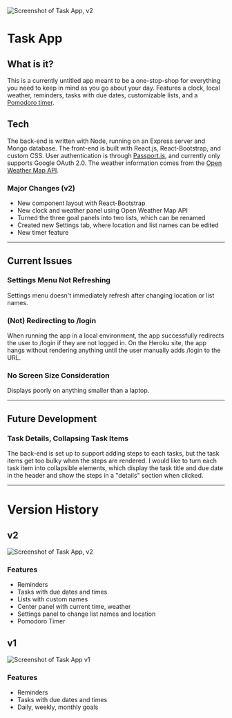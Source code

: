![Screenshot of Task App, v2](https://lh3.googleusercontent.com/xS4az0PuW01DXgZCNDGD-MLK02nnURenvnVMoGWfPyaz1wSr9O9sg2V2B1580ye4Ly9Zv88gTgP-0yjUbsM2hvKieqZB7Ld4GXt4WPIkbgrMM_y10QScrhP08136Uuu1wM6qd4zuCWgT07VYVg_5ZyvAIN41hp5i71jKZTj5XFW0iYfuPxj9P_GNDwb8rhyi7lgt0mVITKkJ9zk4cpHQWxIJBsbBYEysovJ8oRUgmGgVUJx2RKMrWIHd_EtQYJVpABT8wHMQWqDWMoEoKxKlPXrVXUDBWcu6ivx63sAcYLPj92tYBJMaHym6NAdWM4b_HLNEZMErLHU5a6dstQONHhLtpEpZYzl2w0cxunqrA9sN0J2Nq2uepZPEWO58ICfyYHTNxZOadmOUpfez6duGkRTjZWjsdGD6ckGJJNWB2SKDBccbDCnDbWR3488fWSzKHV-AW4nEHBUj3mkGM0o5AT1fF_wT3ewJ4PT3CNbo8QfNWSoL95yDZ_2FO-ELVqG0RJ2CfcStwRyWlLrb6zbBgSVIK6MaKumHpkjL6gX5T3GFiH9vJLaEI8b_pJcOw3XtimlOWDHikKwds2a3JafoWACfaGGT1d4Hdp2OAxh3P2oJn46ofpzFX7mXaQAPmZyKJHIJdVb4kGNpGXSn-X95S51JFC2NYqM=w2284-h1306-no)

# Task App

## What is it?
This is a currently untitled app meant to be a one-stop-shop for everything you need to keep in mind as you go about your day. Features a clock, local weather, reminders, tasks with due dates, customizable lists, and a [Pomodoro timer](https://en.wikipedia.org/wiki/Pomodoro_Technique).

## Tech
The back-end is written with Node, running on an Express server and Mongo database. The front-end is built with React.js, React-Bootstrap, and custom CSS. User authentication is through [Passport.js](http://www.passportjs.org/), and currently only supports Google OAuth 2.0. The weather information comes from the [Open Weather Map API](https://openweathermap.org/).

### Major Changes (v2)
- New component layout with React-Bootstrap
- New clock and weather panel using Open Weather Map API
- Turned the three goal panels into two lists, which can be renamed
- Created new Settings tab, where location and list names can be edited
- New timer feature

---

## Current Issues
### Settings Menu Not Refreshing
Settings menu doesn't immediately refresh after changing location or list names.

### (Not) Redirecting to /login
When running the app in a local environment, the app successfully redirects the user to /login if they are not logged in. On the Heroku site, the app hangs without rendering anything until the user manually adds /login to the URL.

### No Screen Size Consideration
Displays poorly on anything smaller than a laptop.

---

## Future Development
### Task Details, Collapsing Task Items
The back-end is set up to support adding steps to each tasks, but the task items get too bulky when the steps are rendered. I would like to turn each task item into collapsible elements, which display the task title and due date in the header and show the steps in a "details" section when clicked.

---

# Version History
## v2
![Screenshot of Task App, v2](https://lh3.googleusercontent.com/xS4az0PuW01DXgZCNDGD-MLK02nnURenvnVMoGWfPyaz1wSr9O9sg2V2B1580ye4Ly9Zv88gTgP-0yjUbsM2hvKieqZB7Ld4GXt4WPIkbgrMM_y10QScrhP08136Uuu1wM6qd4zuCWgT07VYVg_5ZyvAIN41hp5i71jKZTj5XFW0iYfuPxj9P_GNDwb8rhyi7lgt0mVITKkJ9zk4cpHQWxIJBsbBYEysovJ8oRUgmGgVUJx2RKMrWIHd_EtQYJVpABT8wHMQWqDWMoEoKxKlPXrVXUDBWcu6ivx63sAcYLPj92tYBJMaHym6NAdWM4b_HLNEZMErLHU5a6dstQONHhLtpEpZYzl2w0cxunqrA9sN0J2Nq2uepZPEWO58ICfyYHTNxZOadmOUpfez6duGkRTjZWjsdGD6ckGJJNWB2SKDBccbDCnDbWR3488fWSzKHV-AW4nEHBUj3mkGM0o5AT1fF_wT3ewJ4PT3CNbo8QfNWSoL95yDZ_2FO-ELVqG0RJ2CfcStwRyWlLrb6zbBgSVIK6MaKumHpkjL6gX5T3GFiH9vJLaEI8b_pJcOw3XtimlOWDHikKwds2a3JafoWACfaGGT1d4Hdp2OAxh3P2oJn46ofpzFX7mXaQAPmZyKJHIJdVb4kGNpGXSn-X95S51JFC2NYqM=w2284-h1306-no)
### Features
- Reminders
- Tasks with due dates and times
- Lists with custom names
- Center panel with current time, weather
- Settings panel to change list names and location
- Pomodoro Timer

## v1
![Screenshot of Task App v1](https://lh3.googleusercontent.com/Y0TjdYGT7yy-vxlzYXWYM-tzto5xwtjdN5540V8JUhArfLKQkzqF4kePgoBVafpiK3Rzgcu29O9P17qFpvzmpBC5XkqIm6V0Nzs-ScoFZbVQ5AEvMwsvkYK5q9tb78Yn8UPBltqWIa7VKs5m7h85UjUTbDrNWqCQxj92GeVtpLqh0wBvWu1FgrmEdktk3Ru5JlAgLRKh1JZqIrvIGI_lKaV-iiL__5MUlVoN7Wzqi-q2MmlEf2tC2kTHJppUY30bKPqUvppIPwfqKsGhYKNIxTFWonf-KY91UMblA6jySQHETqRUl3af4CS_TEdRydplQr3ffbpMdnxdvTM66FnCcpT3XN-PpiKgjaAeEB9ydeUQ7k2AR92A1anfpBgJRJfXmMMz3uQy7aj-HyXnNexyoq2LtqfqUmWxIXttigvWbJigezjcuj2YCOZ25grXPSCkWIy2opgHfpMjo8ZP08DHt28eMaakiXb3ioYNpRd7Tz-RO_pTro35Uv6lz9TWKCY3_2LWqTFR4oNq32_X9HsoJqRJ_RfJlc3m4VFO8z-RPb1wM898xak-6BexhgnEfCJv0Wq_J-5uA9ccJflKqFJPAtMWEtfBpCTQY4ld0gaZfDyk7SIsMHy48U4BHW8g2PjzoGUWiWe_9L0o0hrx6kWF_i3Ks2sSkHc=w2040-h1310-no)
### Features
- Reminders
- Tasks with due dates and times
- Daily, weekly, monthly goals
